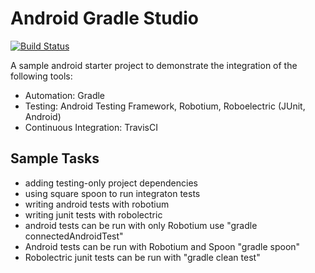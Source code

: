 Android Gradle Studio
====================

[![Build Status](https://travis-ci.org/ravidsrk/AndroidGradleStarter.png?branch=master)](https://travis-ci.org/ravidsrk/AndroidGradleStarter)


A sample android starter project to demonstrate the integration of the following tools:

- Automation:             Gradle
- Testing:                Android Testing Framework, Robotium, Roboelectric (JUnit, Android)
- Continuous Integration: TravisCI

Sample Tasks
------------

- adding testing-only project dependencies
- using square spoon to run integraton tests
- writing android tests with robotium
- writing junit tests with robolectric
- android tests can be run with only Robotium use "gradle connectedAndroidTest"
- Android tests can be run with Robotium and Spoon "gradle spoon"
- Robolectric junit tests can be run with "gradle clean test"
